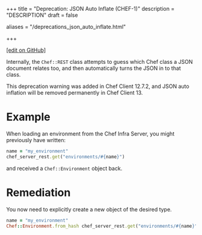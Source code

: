 +++
title = "Deprecation: JSON Auto Inflate (CHEF-1)"
description = "DESCRIPTION"
draft = false

aliases = "/deprecations_json_auto_inflate.html"


  
    
    
    
    
+++    

[\[edit on
GitHub\]](https://github.com/chef/chef-web-docs/blob/master/chef_master/source/deprecations_json_auto_inflate.rst)

<meta name="robots" content="noindex">

Internally, the `Chef::REST` class attempts to guess which Chef class a
JSON document relates too, and then automatically turns the JSON in to
that class.

This deprecation warning was added in Chef Client 12.7.2, and JSON auto
inflation will be removed permanently in Chef Client 13.

Example
=======

When loading an environment from the Chef Infra Server, you might
previously have written:

``` ruby
name = "my_environment"
chef_server_rest.get("environments/#{name}")
```

and received a `Chef::Environment` object back.

Remediation
===========

You now need to explicitly create a new object of the desired type.

``` ruby
name = "my_environment"
Chef::Environment.from_hash chef_server_rest.get("environments/#{name}")
```
